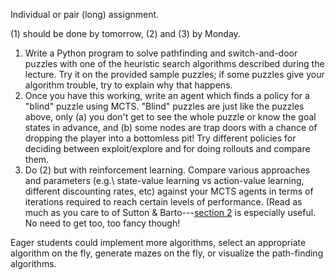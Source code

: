 Individual or pair (long) assignment.

(1) should be done by tomorrow, (2) and (3) by Monday.

1. Write a Python program to solve pathfinding and switch-and-door puzzles with one of the heuristic search algorithms described during the lecture. Try it on the provided sample puzzles; if some puzzles give your algorithm trouble, try to explain why that happens.
2. Once you have this working, write an agent which finds a policy for a "blind" puzzle using MCTS. "Blind" puzzles are just like the puzzles above, only (a) you don't get to see the whole puzzle or know the goal states in advance, and (b) some nodes are trap doors with a chance of dropping the player into a bottomless pit! Try different policies for deciding between exploit/explore and for doing rollouts and compare them.
3. Do (2) but with reinforcement learning. Compare various approaches and parameters (e.g.\ state-value learning vs action-value learning, different discounting rates, etc) against your MCTS agents in terms of iterations required to reach certain levels of performance. (Read as much as you care to of Sutton & Barto---[section 2](https://webdocs.cs.ualberta.ca/~sutton/book/ebook/node39.html) is especially useful. No need to get too, too fancy though!

Eager students could implement more algorithms, select an appropriate algorithm on the fly, generate mazes on the fly, or visualize the path-finding algorithms.
